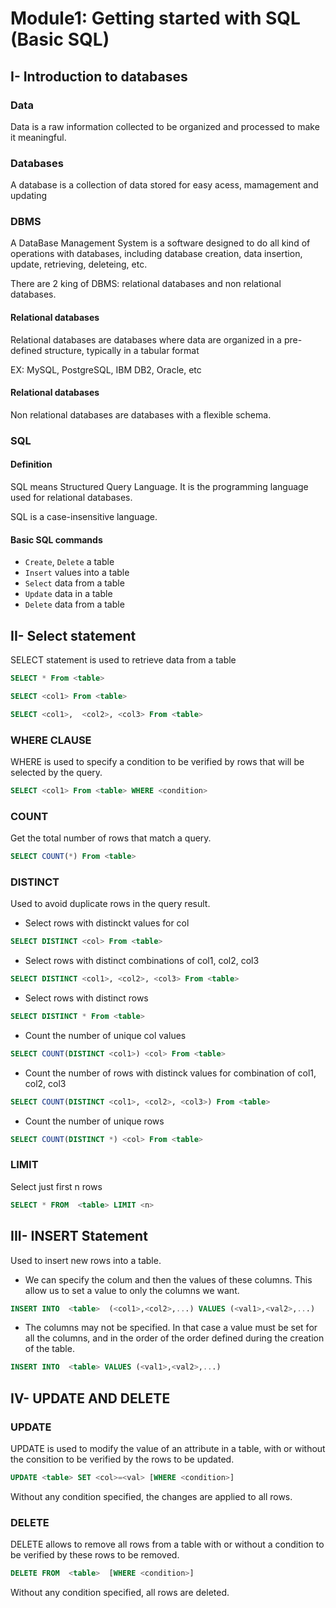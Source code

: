 # Module1: Getting started with SQL (Basic SQL)


## I- Introduction to databases

### Data

Data is a raw information collected to be organized and processed to make it meaningful.

### Databases

A database is a collection of data stored for easy acess, mamagement and updating

### DBMS

A DataBase Management System is a software designed to do all kind of operations with databases, including database creation, data insertion, update, retrieving, deleteing, etc.

There are 2 king of DBMS: relational databases and non relational databases.

#### Relational databases

Relational databases are databases where data are organized in a pre-defined structure, typically in a tabular format

EX: MySQL, PostgreSQL, IBM DB2, Oracle, etc

#### Relational databases

Non relational databases are databases with a flexible schema.

### SQL

#### Definition

SQL means Structured Query Language. It is the programming language used for relational databases.

SQL is a case-insensitive language.

#### Basic SQL commands

- `Create`, `Delete` a table
- `Insert` values into a table
- `Select` data from a table
- `Update` data in a table
- `Delete` data from a table

## II- Select statement

SELECT statement is used to retrieve data from a table

```SQL
SELECT * From <table>
```

```SQL
SELECT <col1> From <table>
```

```SQL
SELECT <col1>,  <col2>, <col3> From <table>
```

### WHERE CLAUSE

WHERE is used to specify a condition to be verified by rows that will be selected by the query.

```SQL
SELECT <col1> From <table> WHERE <condition>
```

### COUNT

Get the total number of rows that match a query.

```SQL
SELECT COUNT(*) From <table>
```

### DISTINCT

Used to avoid duplicate rows in the query result.

- Select rows with distinckt values for col

```SQL
SELECT DISTINCT <col> From <table>
```
- Select rows with distinct combinations of col1, col2, col3

```SQL
SELECT DISTINCT <col1>, <col2>, <col3> From <table>
```

- Select rows with distinct rows

```SQL
SELECT DISTINCT * From <table>
```

- Count the number of unique col values

```SQL
SELECT COUNT(DISTINCT <col1>) <col> From <table>
```

- Count the number of rows with distinck values for combination of col1, col2, col3

```SQL
SELECT COUNT(DISTINCT <col1>, <col2>, <col3>) From <table>
```

- Count the number of unique rows 

```SQL
SELECT COUNT(DISTINCT *) <col> From <table>
```

### LIMIT

Select just first n rows

```SQL
SELECT * FROM  <table> LIMIT <n>
```



## III- INSERT Statement

Used to insert new rows into a table.
- We can specify the colum and then the values of these columns. This allow us to set a value to only the columns we want.

```SQL
INSERT INTO  <table>  (<col1>,<col2>,...) VALUES (<val1>,<val2>,...)
```

- The columns may not be specified. In that case a value must be set for all the columns, and in the order of the order defined during the creation of the table.

 ```SQL
INSERT INTO  <table> VALUES (<val1>,<val2>,...)
```

## IV- UPDATE AND DELETE

### UPDATE

UPDATE is used to modify the value of an attribute in a table, with or without the consition to be verified by the rows to be updated.

```SQL
UPDATE <table> SET <col>=<val> [WHERE <condition>]
```

Without any condition specified, the changes are applied to all rows.

### DELETE

DELETE allows to remove all rows from a table with or without a condition to be verified by these rows to be removed.

```SQL
DELETE FROM  <table>  [WHERE <condition>]
```

Without any condition specified, all rows are deleted.
